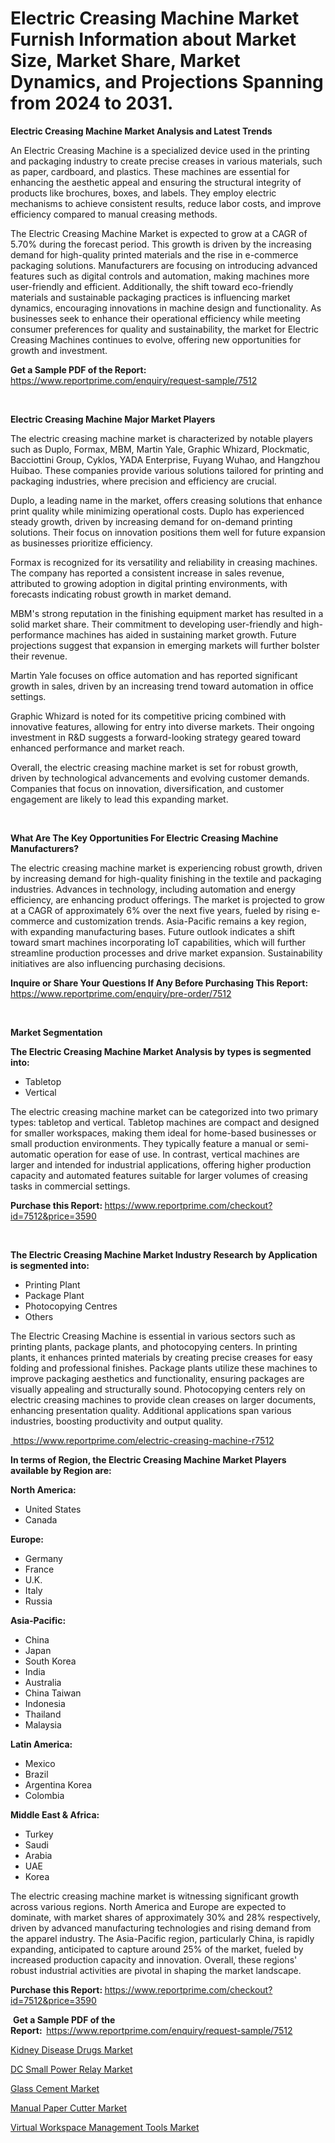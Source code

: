 <p><h1>Electric Creasing Machine Market Furnish Information about Market Size, Market Share, Market Dynamics, and Projections Spanning from 2024 to 2031.</h1></p><p><strong>Electric Creasing Machine Market Analysis and Latest Trends</strong></p>
<p><p>An Electric Creasing Machine is a specialized device used in the printing and packaging industry to create precise creases in various materials, such as paper, cardboard, and plastics. These machines are essential for enhancing the aesthetic appeal and ensuring the structural integrity of products like brochures, boxes, and labels. They employ electric mechanisms to achieve consistent results, reduce labor costs, and improve efficiency compared to manual creasing methods.</p><p>The Electric Creasing Machine Market is expected to grow at a CAGR of 5.70% during the forecast period. This growth is driven by the increasing demand for high-quality printed materials and the rise in e-commerce packaging solutions. Manufacturers are focusing on introducing advanced features such as digital controls and automation, making machines more user-friendly and efficient. Additionally, the shift toward eco-friendly materials and sustainable packaging practices is influencing market dynamics, encouraging innovations in machine design and functionality. As businesses seek to enhance their operational efficiency while meeting consumer preferences for quality and sustainability, the market for Electric Creasing Machines continues to evolve, offering new opportunities for growth and investment.</p></p>
<p><strong>Get a Sample PDF of the Report:&nbsp;</strong> <a href="https://www.reportprime.com/enquiry/request-sample/7512">https://www.reportprime.com/enquiry/request-sample/7512</a></p>
<p>&nbsp;</p>
<p><strong>Electric Creasing Machine Major Market Players</strong></p>
<p><p>The electric creasing machine market is characterized by notable players such as Duplo, Formax, MBM, Martin Yale, Graphic Whizard, Plockmatic, Bacciottini Group, Cyklos, YADA Enterprise, Fuyang Wuhao, and Hangzhou Huibao. These companies provide various solutions tailored for printing and packaging industries, where precision and efficiency are crucial.</p><p>Duplo, a leading name in the market, offers creasing solutions that enhance print quality while minimizing operational costs. Duplo has experienced steady growth, driven by increasing demand for on-demand printing solutions. Their focus on innovation positions them well for future expansion as businesses prioritize efficiency.</p><p>Formax is recognized for its versatility and reliability in creasing machines. The company has reported a consistent increase in sales revenue, attributed to growing adoption in digital printing environments, with forecasts indicating robust growth in market demand.</p><p>MBM's strong reputation in the finishing equipment market has resulted in a solid market share. Their commitment to developing user-friendly and high-performance machines has aided in sustaining market growth. Future projections suggest that expansion in emerging markets will further bolster their revenue.</p><p>Martin Yale focuses on office automation and has reported significant growth in sales, driven by an increasing trend toward automation in office settings.</p><p>Graphic Whizard is noted for its competitive pricing combined with innovative features, allowing for entry into diverse markets. Their ongoing investment in R&D suggests a forward-looking strategy geared toward enhanced performance and market reach.</p><p>Overall, the electric creasing machine market is set for robust growth, driven by technological advancements and evolving customer demands. Companies that focus on innovation, diversification, and customer engagement are likely to lead this expanding market.</p></p>
<p>&nbsp;</p>
<p><strong>What Are The Key Opportunities For Electric Creasing Machine Manufacturers?</strong></p>
<p><p>The electric creasing machine market is experiencing robust growth, driven by increasing demand for high-quality finishing in the textile and packaging industries. Advances in technology, including automation and energy efficiency, are enhancing product offerings. The market is projected to grow at a CAGR of approximately 6% over the next five years, fueled by rising e-commerce and customization trends. Asia-Pacific remains a key region, with expanding manufacturing bases. Future outlook indicates a shift toward smart machines incorporating IoT capabilities, which will further streamline production processes and drive market expansion. Sustainability initiatives are also influencing purchasing decisions.</p></p>
<p><strong>Inquire or Share Your Questions If Any Before Purchasing This Report:</strong> <a href="https://www.reportprime.com/enquiry/pre-order/7512">https://www.reportprime.com/enquiry/pre-order/7512</a></p>
<p>&nbsp;</p>
<p><strong>Market Segmentation</strong></p>
<p><strong>The Electric Creasing Machine Market Analysis by types is segmented into:</strong></p>
<p><ul><li>Tabletop</li><li>Vertical</li></ul></p>
<p><p>The electric creasing machine market can be categorized into two primary types: tabletop and vertical. Tabletop machines are compact and designed for smaller workspaces, making them ideal for home-based businesses or small production environments. They typically feature a manual or semi-automatic operation for ease of use. In contrast, vertical machines are larger and intended for industrial applications, offering higher production capacity and automated features suitable for larger volumes of creasing tasks in commercial settings.</p></p>
<p><strong>Purchase this Report:&nbsp;</strong><a href="https://www.reportprime.com/checkout?id=7512&price=3590">https://www.reportprime.com/checkout?id=7512&price=3590</a></p>
<p>&nbsp;</p>
<p><strong>The Electric Creasing Machine Market Industry Research by Application is segmented into:</strong></p>
<p><ul><li>Printing Plant</li><li>Package Plant</li><li>Photocopying Centres</li><li>Others</li></ul></p>
<p><p>The Electric Creasing Machine is essential in various sectors such as printing plants, package plants, and photocopying centers. In printing plants, it enhances printed materials by creating precise creases for easy folding and professional finishes. Package plants utilize these machines to improve packaging aesthetics and functionality, ensuring packages are visually appealing and structurally sound. Photocopying centers rely on electric creasing machines to provide clean creases on larger documents, enhancing presentation quality. Additional applications span various industries, boosting productivity and output quality.</p></p>
<p><a href="https://www.reportprime.com/electric-creasing-machine-r7512">&nbsp;https://www.reportprime.com/electric-creasing-machine-r7512</a></p>
<p><strong>In terms of Region, the Electric Creasing Machine Market Players available by Region are:</strong></p>
<p>
    <p> <strong> North America: </strong>
        <ul>
            <li>United States</li>
            <li>Canada</li>
        </ul>
        </p> 
    <p> <strong> Europe: </strong>
        <ul>
            <li>Germany</li>
            <li>France</li>
            <li>U.K.</li>
            <li>Italy</li>
            <li>Russia</li>
        </ul>
        </p> 
    <p> <strong> Asia-Pacific: </strong>
        <ul>
            <li>China</li>
            <li>Japan</li>
            <li>South Korea</li>
            <li>India</li>
            <li>Australia</li>
            <li>China Taiwan</li>
            <li>Indonesia</li>
            <li>Thailand</li>
            <li>Malaysia</li>
        </ul>
        </p> 
    <p> <strong> Latin America: </strong>
        <ul>
            <li>Mexico</li>
            <li>Brazil</li>
            <li>Argentina Korea</li>
            <li>Colombia</li>
        </ul>
        </p> 
    <p> <strong> Middle East & Africa: </strong>
        <ul>
            <li>Turkey</li>
            <li>Saudi</li>
            <li>Arabia</li>
            <li>UAE</li>
            <li>Korea</li>
        </ul>
    </p>
    </p>
<p><p>The electric creasing machine market is witnessing significant growth across various regions. North America and Europe are expected to dominate, with market shares of approximately 30% and 28% respectively, driven by advanced manufacturing technologies and rising demand from the apparel industry. The Asia-Pacific region, particularly China, is rapidly expanding, anticipated to capture around 25% of the market, fueled by increased production capacity and innovation. Overall, these regions' robust industrial activities are pivotal in shaping the market landscape.</p></p>
<p><strong>Purchase this Report: </strong><a href="https://www.reportprime.com/checkout?id=7512&price=3590">https://www.reportprime.com/checkout?id=7512&price=3590</a></p>
<p>&nbsp;<strong>Get a Sample PDF of the Report:&nbsp;&nbsp;</strong><a href="https://www.reportprime.com/enquiry/request-sample/7512">https://www.reportprime.com/enquiry/request-sample/7512</a></p>
<p><strong></strong></p>
<p><p><a href="https://www.linkedin.com/pulse/how-kidney-disease-drugs-market-evolve-growth-analysis-xpjde?trackingId=7reuwFsuQNqnR1clBhzgiw%3D%3D">Kidney Disease Drugs Market</a></p><p><a href="https://issuu.com/reportprime-2/docs/dc-small-power-relay-market-size-20_95abb0866969c4">DC Small Power Relay Market</a></p><p><a href="https://www.linkedin.com/pulse/exploring-glass-cement-market-dynamics-revenue-analysis-vx62e?trackingId=yAAanrhsQbika%2F%2BtA6S46A%3D%3D">Glass Cement Market</a></p><p><a href="https://github.com/dfs4ff/Market-Research-Report-List-1/blob/main/manual-paper-cutter-market.md">Manual Paper Cutter Market</a></p><p><a href="https://medium.com/@keith.sutherland8067/virtual-workspace-management-tools-market-growth-market-segmentation-and-regional-analysis-98f0b4ec52b1">Virtual Workspace Management Tools Market</a></p></p>